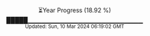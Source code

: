 <p align="center">
⏳Year Progress (18.92 %) <br>
█████▁▁▁▁▁▁▁▁▁▁▁▁▁▁▁▁▁▁▁▁▁▁▁▁▁ <br>
<sub>Updated: Sun, 10 Mar 2024 06:19:02 GMT</sub>
</p>

